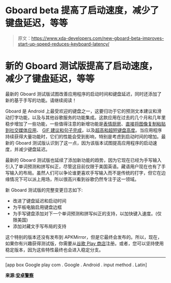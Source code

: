 # Gboard beta 提高了启动速度，减少了键盘延迟，等等

> 原文：<https://www.xda-developers.com/new-gboard-beta-improves-start-up-speed-reduces-keyboard-latency/>

# 新的 Gboard 测试版提高了启动速度，减少了键盘延迟，等等

最新的 Gboard 测试版试图改善应用程序的启动时间和键盘延迟，同时还添加了新的基于手写的功能。请继续阅读！

Gboard 是 Android 上最受欢迎的键盘之一，这要归功于它的预测文本建议和滑动打字功能，以及与其他谷歌服务的功能集成。这款应用在过去的几个月和几年里稳步增加了一些功能，一些值得注意的新增功能是[表情厨房](https://www.xda-developers.com/google-emoji-kitchen-custom-emoji/)、[直接将图像复制粘贴到社交媒体应用](https://www.xda-developers.com/gboard-paste-images-into-messaging-apps/)、 [GIF 建议和句子完成](https://www.xda-developers.com/google-tests-new-features-gboard-google-contacts-digital-wellbeing/)，以及[超高和超短键盘高度](https://www.xda-developers.com/gboard-8-7-2-extra-tall-extra-short-keyboard-height/)。当应用程序持续获得大量功能时，它们的性能会受到影响，特别是考虑到启动时间的增加。最新的 Gboard 测试版认识到了这一点，因为该版本试图提高应用程序的启动速度，并减少键盘延迟。

最新的 Gboard 测试版也延续了添加新功能的趋势，因为它现在已经为手写输入引入了单词预测和拼写纠正，尽管这目前仅限于美国英语。藏语用户现在也有了手写输入的布局。虽然人们可以争论谁更喜欢手写输入而不是传统的打字，但它在边缘情况下可以派上用场，所以很高兴看到谷歌仍然专注于这一领域。

新 Gboard 测试版的完整变更日志如下:

*   改进了键盘延迟和启动时间
*   为平板电脑启用键盘边框
*   为手写键盘添加对下一个单词预测和拼写纠正的支持，以加快键入速度。(仅限美国)
*   添加对藏文手写布局的支持

这个特别的版本还没有发布到 APKMirror，但是它最终会发布的。所以，现在，如果你有兴趣获得测试版，你需要从[谷歌 Play 商店](https://play.google.com/apps/testing/com.google.android.inputmethod.latin)注册。或者，您可以坚持使用稳定版本，因为这些特性最终也会进入稳定分支。

* * *

[app box Google play com . Google . Android . input method . Latin]

**来源:[安卓警察](https://www.androidpolice.com/2020/02/20/latest-gboard-beta-reduces-keyboard-latency-expands-handwriting-support/)**